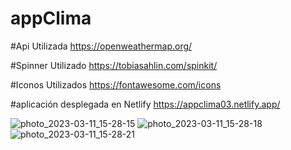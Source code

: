 ﻿# appClima
 
#Api Utilizada
https://openweathermap.org/

#Spinner Utilizado 
https://tobiasahlin.com/spinkit/

#Iconos Utilizados
https://fontawesome.com/icons

#aplicación desplegada en Netlify
https://appclima03.netlify.app/

![photo_2023-03-11_15-28-15](https://user-images.githubusercontent.com/44765289/224519921-40bfd435-0d40-4b0a-a8bb-d0ed78ad714a.jpg)
![photo_2023-03-11_15-28-18](https://user-images.githubusercontent.com/44765289/224519925-3ab1d4d1-00ad-4094-98a0-95d577096c1a.jpg)
![photo_2023-03-11_15-28-21](https://user-images.githubusercontent.com/44765289/224519927-febbedce-f025-43b2-9036-c620a48441e9.jpg)
